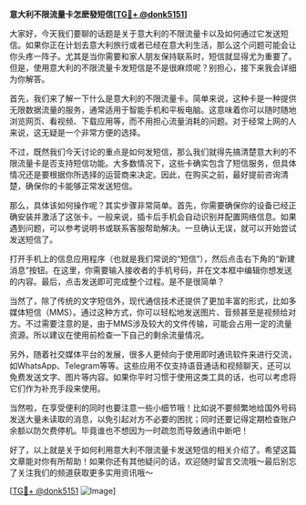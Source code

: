 **意大利不限流量卡怎麽發短信[[TG💪+ @donk5151](https://t.me/s/donk5151)]**

大家好，今天我们要聊的话题是关于意大利的不限流量卡以及如何通过它发送短信。如果你正在计划去意大利旅行或者已经在意大利生活，那么这个问题可能会让你头疼一阵子。尤其是当你需要和家人朋友保持联系时，短信就显得尤为重要了。但是，使用意大利的不限流量卡发短信是不是很麻烦呢？别担心，接下来我会详细为你解答。

首先，我们来了解一下什么是意大利的不限流量卡。简单来说，这种卡是一种提供无限数据流量的服务，通常适用于智能手机和平板电脑。这意味着你可以随时随地浏览网页、看视频、下载应用等，而不用担心流量消耗的问题。对于经常上网的人来说，这无疑是一个非常方便的选择。

不过，既然我们今天讨论的重点是如何发短信，那么我们就得先搞清楚意大利的不限流量卡是否支持短信功能。大多数情况下，这些卡确实包含了短信服务，但具体情况还是要根据你所选择的运营商来决定。因此，在购买之前，最好提前咨询清楚，确保你的卡能够正常发送短信。

那么，具体该如何操作呢？其实步骤非常简单。首先，你需要确保你的设备已经正确安装并激活了这张卡。一般来说，插卡后手机会自动识别并配置网络信息。如果遇到问题，可以参考说明书或联系客服帮助解决。一旦确认无误，就可以开始尝试发送短信了。

打开手机上的信息应用程序（也就是我们常说的“短信”），然后点击右下角的“新建消息”按钮。在这里，你需要输入接收者的手机号码，并在文本框中编辑你想发送的内容。最后，点击发送即可完成整个过程。是不是很简单？

当然了，除了传统的文字短信外，现代通信技术还提供了更加丰富的形式，比如多媒体短信（MMS）。通过这种方式，你可以轻松地发送图片、音频甚至是视频给对方。不过需要注意的是，由于MMS涉及较大的文件传输，可能会占用一定的流量资源。所以建议在使用前检查一下自己的剩余流量情况。

另外，随着社交媒体平台的发展，很多人更倾向于使用即时通讯软件来进行交流，如WhatsApp、Telegram等等。这些应用不仅支持语音通话和视频聊天，还可以免费发送文字、图片等内容。如果你平时习惯于使用这类工具的话，也可以考虑将它们作为补充手段来使用。

当然啦，在享受便利的同时也要注意一些小细节哦！比如说不要频繁地给国外号码发送大量未读取的消息，以免引起对方不必要的困扰；同时还要记得定期检查账户余额以防欠费停机。毕竟谁也不想因为一时疏忽而导致通讯中断吧！

好了，以上就是关于如何利用意大利不限流量卡发送短信的相关介绍了。希望这篇文章能对你有所帮助！如果你还有其他疑问的话，欢迎随时留言交流哦～最后别忘了关注我们的频道获取更多实用资讯哦～

[[TG💪+ @donk5151](https://t.me/s/donk5151) ![Image](https://i.postimg.cc/rwNCRYN7/Snipaste-2025-04-30-17-27-05.png)]